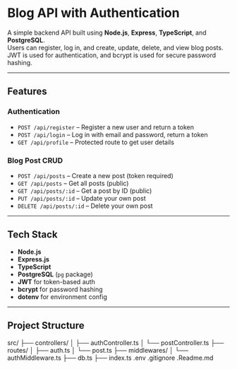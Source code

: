 # Blog API with Authentication

A simple backend API built using **Node.js**, **Express**, **TypeScript**, and **PostgreSQL**.  
Users can register, log in, and create, update, delete, and view blog posts.  
JWT is used for authentication, and bcrypt is used for secure password hashing.

---

##  Features

###  Authentication
- `POST /api/register` – Register a new user and return a token
- `POST /api/login` – Log in with email and password, return a token
- `GET /api/profile` – Protected route to get user details

###  Blog Post CRUD
- `POST /api/posts` – Create a new post (token required)
- `GET /api/posts` – Get all posts (public)
- `GET /api/posts/:id` – Get a post by ID (public)
- `PUT /api/posts/:id` – Update your own post
- `DELETE /api/posts/:id` – Delete your own post

---

## Tech Stack

- **Node.js**
- **Express.js**
- **TypeScript**
- **PostgreSQL** (`pg` package)
- **JWT** for token-based auth
- **bcrypt** for password hashing
- **dotenv** for environment config

---

## Project Structure

src/
├── controllers/
│ ├── authController.ts
│ └── postController.ts
├── routes/
│ ├── auth.ts
│ └── post.ts
├── middlewares/
│ └── authMiddleware.ts
├── db.ts
├── index.ts
.env
.gitignore
.Readme.md